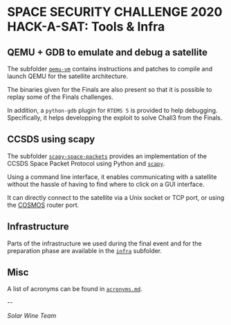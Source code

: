 # SPACE SECURITY CHALLENGE 2020 HACK-A-SAT: Tools & Infra

## QEMU + GDB to emulate and debug a satellite

The subfolder [`qemu-vm`](https://github.com/solar-wine/tools-for-hack-a-sat-2020/tree/master/qemu-vm) contains instructions and patches to compile and launch QEMU for the satellite architecture.

The binaries given for the Finals are also present so that it is possible to replay some of the Finals challenges.

In addition, a `python-gdb` plugin for `RTEMS 5` is provided to help debugging. Specifically, it helps developping the exploit to solve Chall3 from the Finals.

## CCSDS using scapy

The subfolder [`scapy-space-packets`](https://github.com/solar-wine/tools-for-hack-a-sat-2020/tree/master/scapy-space-packets) provides an implementation of the CCSDS Space Packet Protocol using Python and [`scapy`](https://scapy.net/).

Using a command line interface, it enables communicating with a satellite without the hassle of having to find where to click on a GUI interface.

It can directly connect to the satellite via a Unix socket or TCP port, or using the [COSMOS](https://cosmosrb.com/) router port.

## Infrastructure

Parts of the infrastructure we used during the final event and for the preparation phase are available in the [`infra`](infra/) subfolder.

## Misc

A list of acronyms can be found in [`acronyms.md`](https://github.com/solar-wine/tools-for-hack-a-sat-2020/blob/master/acronyms.md).


--

*Solar Wine Team*
